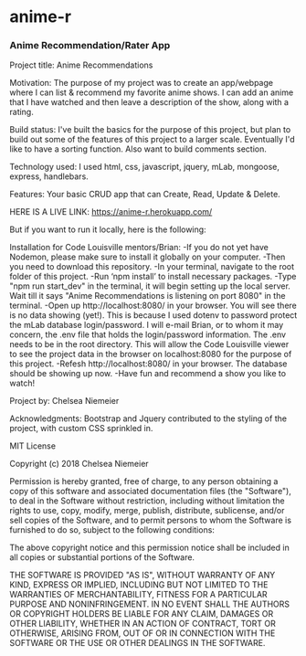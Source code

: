 # anime-r
### Anime Recommendation/Rater App

Project title: Anime Recommendations

Motivation: The purpose of my project was to create an app/webpage where I can list & recommend my favorite anime shows. I can add an anime that I have watched and then leave a description of the show, along with a rating.

Build status: I've built the basics for the purpose of this project, but plan to build out some of the features of this project to a larger scale. Eventually I'd like to have a sorting function. Also want to build comments section.

Technology used: I used html, css, javascript, jquery, mLab, mongoose, express, handlebars.

Features: Your basic CRUD app that can Create, Read, Update & Delete.

HERE IS A LIVE LINK: https://anime-r.herokuapp.com/

But if you want to run it locally, here is the following:

Installation for Code Louisville mentors/Brian: 
-If you do not yet have Nodemon, please make sure to install it globally on your computer. 
-Then you need to download this repository. 
-In your terminal, navigate to the root folder of this project. 
-Run ‘npm install’ to install necessary packages.
-Type "npm run start_dev" in the terminal, it will begin setting up the local server. Wait till it says "Anime Recommendations is listening on port 8080" in the terminal.
-Open up http://localhost:8080/ in your browser. You will see there is no data showing (yet!). This is because I used dotenv to password protect the mLab database login/password. I will e-mail Brian, or to whom it may concern, the .env file that holds the login/password information. The .env needs to be in the root directory. This will allow the Code Louisville viewer to see the project data in the browser on localhost:8080 for the purpose of this project.
-Refesh http://localhost:8080/ in your browser. The database should be showing up now.
-Have fun and recommend a show you like to watch!

Project by: Chelsea Niemeier

Acknowledgments: Bootstrap and Jquery contributed to the styling of the project, with custom CSS sprinkled in.

MIT License

Copyright (c) 2018 Chelsea Niemeier

Permission is hereby granted, free of charge, to any person obtaining a copy of this software and associated documentation files (the "Software"), to deal in the Software without restriction, including without limitation the rights to use, copy, modify, merge, publish, distribute, sublicense, and/or sell copies of the Software, and to permit persons to whom the Software is furnished to do so, subject to the following conditions:

The above copyright notice and this permission notice shall be included in all copies or substantial portions of the Software.

THE SOFTWARE IS PROVIDED "AS IS", WITHOUT WARRANTY OF ANY KIND, EXPRESS OR IMPLIED, INCLUDING BUT NOT LIMITED TO THE WARRANTIES OF MERCHANTABILITY, FITNESS FOR A PARTICULAR PURPOSE AND NONINFRINGEMENT. IN NO EVENT SHALL THE AUTHORS OR COPYRIGHT HOLDERS BE LIABLE FOR ANY CLAIM, DAMAGES OR OTHER LIABILITY, WHETHER IN AN ACTION OF CONTRACT, TORT OR OTHERWISE, ARISING FROM, OUT OF OR IN CONNECTION WITH THE SOFTWARE OR THE USE OR OTHER DEALINGS IN THE SOFTWARE.
